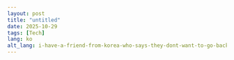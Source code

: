 ```yaml
---
layout: post
title: "untitled"
date: 2025-10-29
tags: [Tech]
lang: ko
alt_lang: i-have-a-friend-from-korea-who-says-they-dont-want-to-go-back-how-can-i-help-them-is-there-a-way-for-them-to-continue-staying-in-korea-without-having-to-return-assuming-they-are-not-an-illegal-overstayer
---
```


